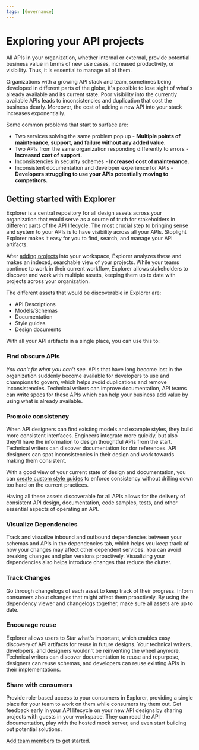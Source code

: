 ```yaml
---
tags: [Governance]
---
```


# Exploring your API projects

All APIs in your organization, whether internal or external, provide potential business value in terms of new use cases, increased productivity, or visibility. Thus, it is essential to manage all of them. 

Organizations with a growing API stack and team, sometimes being developed in different parts of the globe, it's possible to lose sight of what's already available and its current state. Poor visibility into the currently available APIs leads to inconsistencies and duplication that cost the business dearly. Moreover, the cost of adding a new API into your stack increases exponentially. 

Some common problems that start to surface are:

- Two services solving the same problem pop up - **Multiple points of maintenance, support, and failure without any added value.**
- Two APIs from the same organization responding differently to errors - **Increased cost of support.**
- Inconsistencies in security schemes - **Increased cost of maintenance.**
- Inconsistent documentation and developer experience for APIs - **Developers struggling to use your APIs potentially moving to competitors.**

## Getting started with Explorer 

Explorer is a central repository for all design assets across your organization that would serve as a source of truth for stakeholders in different parts of the API lifecycle. The most crucial step to bringing sense and system to your APIs is to have visibility across all your APIs. Stoplight Explorer makes it easy for you to find, search, and manage your API artifacts. 

After [adding projects](../2.-workspaces/b.adding-projects.md) into your workspace, Explorer analyzes these and makes an indexed, searchable view of your projects. While your teams continue to work in their current workflow, Explorer allows stakeholders to discover and work with multiple assets, keeping them up to date with projects across your organization. 

The different assets that would be discoverable in Explorer are:

- API Descriptions
- Models/Schemas
- Documentation 
- Style guides
- Design documents

With all your API artifacts in a single place, you can use this to:

### Find obscure APIs
*You can't fix what you can't see.* APIs that have long become lost in the organization suddenly become available for developers to use and champions to govern, which helps avoid duplications and remove inconsistencies. Technical writers can improve documentation, API teams can write specs for these APIs which can help your business add value by using what is already available. 
<!--To-do:Add screenshot of explorer search and filter-->

### Promote consistency
When API designers can find existing models and example styles, they build more consistent interfaces. Engineers integrate more quickly, but also they'll have the information to design thoughtful APIs from the start. Technical writers can discover documentation for dor references. API designers can spot inconsistencies in their design and work towards making them consistent. 

With a good view of your current state of design and documentation, you can [create custom style guides](d.style-guides.md) to enforce consistency without drilling down too hard on the current practices. 

Having all these assets discoverable for all APIs allows for the delivery of consistent API design, documentation, code samples, tests, and other essential aspects of operating an API. 

### Visualize Dependencies
Track and visualize inbound and outbound dependencies between your schemas and APIs in the dependencies tab, which helps you keep track of how your changes may affect other dependent services. You can avoid breaking changes and plan versions proactively. Visualizing your dependencies also helps introduce changes that reduce the clutter. 
<!--To-do:Add screenshot of dependency view-->

### Track Changes
Go through changelogs of each asset to keep track of their progress. Inform consumers about changes that might affect them proactively. By using the dependency viewer and changelogs together, make sure all assets are up to date. 
<!--To-do:Add screenshot of changelog-->

### Encourage reuse
Explorer allows users to Star what's important, which enables easy discovery of API artifacts for reuse in future designs. Your technical writers, developers, and designers wouldn't be reinventing the wheel anymore. Technical writers can discover documentation to reuse and repurpose, designers can reuse schemas, and developers can reuse existing APIs in their implementations. 
<!--To-do:Add screenshot of starred view-->

### Share with consumers
Provide role-based access to your consumers in Explorer, providing a single place for your team to work on them while consumers try them out. Get feedback early in your API lifecycle on your new API designs by sharing projects with guests in your workspace. They can read the API documentation, play with the hosted mock server, and even start building out potential solutions. 

[Add team members](../2.-workspaces/d.inviting-your-team.md) to get started. 
